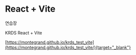 # React + Vite

연습장

KRDS React + Vite

[https://montegrand.github.io/krds_test_vite](https://montegrand.github.io/krds_test_vite/){target="_blank"}